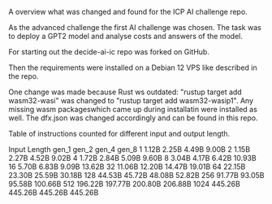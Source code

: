 A overview what was changed and found for the ICP AI challenge repo.

As the advanced challenge the first AI challenge was chosen. The task was to deploy a GPT2 model and analyse costs and answers of  the model.

For starting out the decide-ai-ic repo was forked on GitHub.

Then the requirements were installed on a Debian 12 VPS like described in the repo.

One change was made because Rust ws outdated:
"rustup target add wasm32-wasi" was changed to "rustup target add wasm32-wasip1". Any missing wasm packageswhich came up during installatin were installed as well. 
The dfx.json was changed accordingly and can be found in this repo.


Table of instructions counted for different input and output length.

Input Length	gen_1	gen_2	gen_4	gen_8
1	1.12B	2.25B	4.49B	9.00B
2	1.15B	2.27B	4.52B	9.02B
4	1.72B	2.84B	5.09B	9.60B
8	3.04B	4.17B	6.42B	10.93B
16	5.70B	6.83B	9.09B	13.62B
32	11.06B	12.20B	14.47B	19.01B
64	22.15B	23.30B	25.59B	30.18B
128	44.53B	45.72B	48.08B	52.82B
256	91.77B	93.05B	95.58B	100.66B
512	196.22B	197.77B	200.80B	206.88B
1024	445.26B	445.26B	445.26B	445.26B
